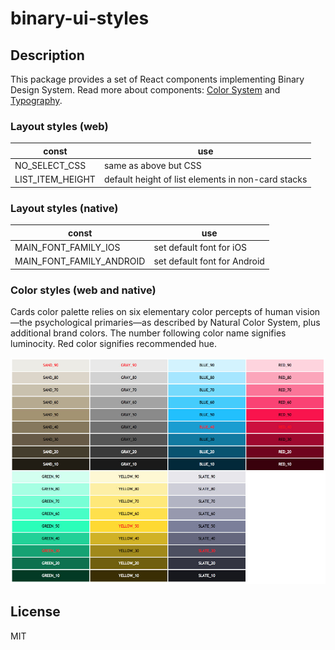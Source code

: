 # binary-ui-styles

## Description

This package provides a set of React components implementing Binary Design System. Read more about components: [Color System](https://medium.com/binary-design/color-system-f8c7dfae7ab5) and [Typography](https://medium.com/binary-design/typography-dd26f30ad590).

### Layout styles (web)

const                  | use
-----------------------|-------------
NO_SELECT_CSS          | same as above but CSS
LIST_ITEM_HEIGHT       | default height of list elements in non-card stacks

### Layout styles (native)

const                     | use
--------------------------|-------------
MAIN_FONT_FAMILY_IOS      | set default font for iOS
MAIN_FONT_FAMILY_ANDROID  | set default font for Android

### Color styles (web and native)

Cards color palette relies on six elementary color percepts of human vision—the psychological primaries—as described by Natural Color System, plus additional brand colors. The number following color name signifies luminocity. Red color signifies recommended hue.

![](color-palette.jpg)

## License

MIT
